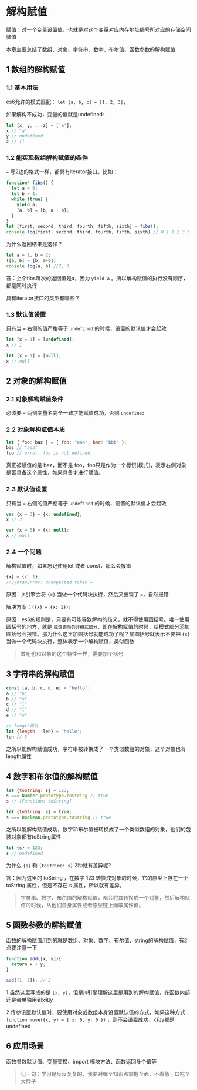 # 解构赋值

赋值：对一个变量设置值，也就是对这个变量对应内存地址编号所对应的存储空间储值

本章主要总结了数组、对象、字符串、数字、布尔值、函数参数的解构赋值

## 1 数组的解构赋值

### 1.1 基本用法

es6允许的模式匹配： `let [a, b, c] = [1, 2, 3];`

如果解构不成功，变量的值就是undefined:

```javascript
let [x, y, ...z] = ['a'];
x // "a"
y // undefined
z // []
```

### 1.2 能实现数组解构赋值的条件

`=` 号2边的格式一样，都具有iterator接口。比如：

```javascript
function* fibs() {
  let a = 0;
  let b = 1;
  while (true) {
    yield a;
    [a, b] = [b, a + b];
  }
}
let [first, second, third, fourth, fifth, sixth] = fibs();
console.log(first, second, third, fourth, fifth, sixth) // 0 1 1 2 3 5
```

为什么返回结果是这样？

```javascript
let a = 1, b = 2;
([a, b] = [b, a+b])
console.log(a, b) //2, 3
```

答：上个fibs每次的返回值是a，因为 `yield a` 。所以解构赋值的执行没有顺序，都是同时执行

具有iterator接口的类型有哪些？

### 1.3 默认值设置

只有当 `=` 右侧的值严格等于 `undefined` 的时候，设置的默认值才会起效

```javascript
let [x = 1] = [undefined];
x // 1

let [x = 1] = [null];
x // null
```

## 2 对象的解构赋值

### 2.1 对象解构赋值条件

必须要 `=` 两侧变量名完全一致才能赋值成功，否则 `undefined`

### 2.2 对象解构赋值本质

```javascript
let { foo: baz } = { foo: "aaa", bar: "bbb" };
baz // "aaa"
foo // error: foo is not defined
```

真正被赋值的是 baz，而不是 foo，foo只是作为一个标识(模式)，表示右侧对象是否具备这个属性，如果具备才进行赋值。

### 2.3 默认值设置

只有当 `=` 右侧的值严格等于 `undefined` 的时候，设置的默认值才会起效

```javascript
var {x = 3} = {x: undefined};
x // 3

var {x = 3} = {x: null};
x // null
```

### 2.4 一个问题

解构赋值时，如果忘记使用let 或者 const，那么会报错

```javascript
{x} = {x: 1};
//SyntaxError: Unexpected token =
```

原因：js引擎会将 `{x}` 当做一个代码块执行，然后又出现了 `=`，自然报错

解决方案：`({x} = {x: 1});`

原因：es6的规则是，只要有可能导致解构的歧义，就不得使用圆括号。唯一使用圆括号的地方，就是 `赋值语句的非模式部分`，即在解构赋值的时候，给模式部分添加圆括号会报错。那为什么这里加圆括号就能成功了呢？加圆括号就表示不要把 `{x}` 当做一个代码块执行，整体表示一个解构赋值，类似函数

> 数组也和对象的这个特性一样，需要加个括号

## 3 字符串的解构赋值

```javascript
const [a, b, c, d, e] = 'hello';
a // "h"
b // "e"
c // "l"
d // "l"
e // "o"

// length属性
let {length : len} = 'hello';
len // 5
```

之所以能解构赋值成功，字符串被转换成了一个类似数组的对象，这个对象也有length属性

## 4 数字和布尔值的解构赋值

```javascript
let {toString: s} = 123;
s === Number.prototype.toString // true
s // [Function: toString]

let {toString: s} = true;
s === Boolean.prototype.toString // true
```

之所以能解构赋值成功，数字和布尔值被转换成了一个类似数组的对象，他们的包装对象都有toString属性

```javascript
let {s} = 123;
s // undefined
```

为什么 `{s}` 和 `{toString: s}` 2种就有差异呢?

答：因为这里的 toString ，在数字 123 转换成对象的时候，它的原型上存在一个 toString 属性，但是不存在 s 属性，所以就有差异。

> 字符串、数字、布尔值的解构赋值，都会将其转换成一个对象，然后解构赋值的时候，从他们自身属性或者原型链上面取属性值。

## 5 函数参数的解构赋值

函数的解构赋值用到的就是数组、对象、数字、布尔值、string的解构赋值，有2点要注意一下

```javascript
function add([x, y]){
  return x + y;
}

add([1, 2]); // 3
```

1.虽然这里写成的是 `[x, y]`，但是js引擎理解这里是用到的解构赋值，在函数内部还是会单独用到x和y

2.传参设置默认值时，要使用对象或数组本身设置默认值的方式，如果这种方式：`function move({x, y} = { x: 0, y: 0 })` ，则不会设置成功，x和y都是undefined

## 6 应用场景

函数参数默认值、变量交换、import 模块方法、函数返回多个值等

> 记一句：学习是反反复复的，我要对每个知识点掌握全面，不着急一口吃个大胖子
